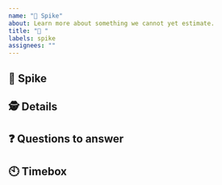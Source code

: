 ```yaml
---
name: "🦔 Spike"
about: Learn more about something we cannot yet estimate.
title: "🦔 "
labels: spike
assignees: ""
---
```


## 🦔 Spike

<!-- Describe the spike. -->

## 🕵️ Details

<!-- More details, background context, or ideas for how to approach this. -->

## ❓ Questions to answer

<!-- What specific questions need to have been answered for this task to be considered complete? -->

## 🕙 Timebox

<!-- How many days are we expected to spend on this? -->
